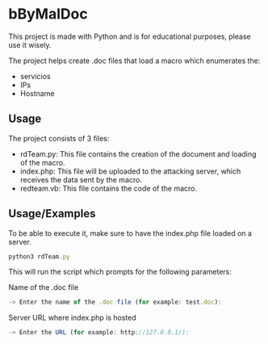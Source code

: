 
# bByMalDoc

This project is made with Python and is for educational purposes, please use it wisely.

The project helps create .doc files that load a macro which enumerates the:
- servicios
- IPs
- Hostname





## Usage

The project consists of 3 files:

- rdTeam.py: This file contains the creation of the document and loading of the macro.
- index.php: This file will be uploaded to the attacking server, which receives the data sent by the macro. 
- redteam.vb: This file contains the code of the macro.


## Usage/Examples
To be able to execute it, make sure to have the index.php file loaded on a server.

```javascript
python3 rdTeam.py
```

This will run the script which prompts for the following parameters:


Name of the .doc file
```javascript
-> Enter the name of the .doc file (for example: test.doc):
```

Server URL where index.php is hosted
```javascript
-> Enter the URL (for example: http://127.0.0.1/):
```
